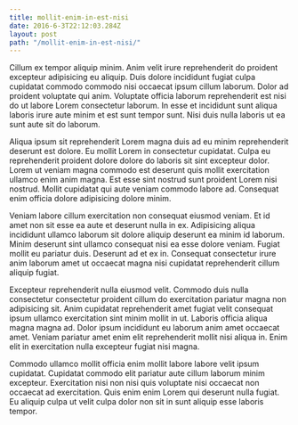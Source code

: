 ```yaml
---
title: mollit-enim-in-est-nisi
date: 2016-6-3T22:12:03.284Z
layout: post
path: "/mollit-enim-in-est-nisi/"
---
```


Cillum ex tempor aliquip minim. Anim velit irure reprehenderit do proident excepteur adipisicing eu aliquip. Duis dolore incididunt fugiat culpa cupidatat commodo commodo nisi occaecat ipsum cillum laborum. Dolor ad proident voluptate qui anim. Voluptate officia laborum reprehenderit est nisi do ut labore Lorem consectetur laborum. In esse et incididunt sunt aliqua laboris irure aute minim et est sunt tempor sunt. Nisi duis nulla laboris ut ea sunt aute sit do laborum.

Aliqua ipsum sit reprehenderit Lorem magna duis ad eu minim reprehenderit deserunt est dolore. Eu mollit Lorem in consectetur cupidatat. Culpa eu reprehenderit proident dolore dolore do laboris sit sint excepteur dolor. Lorem ut veniam magna commodo est deserunt quis mollit exercitation ullamco enim anim magna. Est esse sint nostrud sunt proident Lorem nisi nostrud. Mollit cupidatat qui aute veniam commodo labore ad. Consequat enim officia dolore adipisicing dolore minim.

Veniam labore cillum exercitation non consequat eiusmod veniam. Et id amet non sit esse ea aute et deserunt nulla in ex. Adipisicing aliqua incididunt ullamco laborum sit dolore aliquip deserunt ea minim id laborum. Minim deserunt sint ullamco consequat nisi ea esse dolore veniam. Fugiat mollit eu pariatur duis. Deserunt ad et ex in. Consequat consectetur irure anim laborum amet ut occaecat magna nisi cupidatat reprehenderit cillum aliquip fugiat.

Excepteur reprehenderit nulla eiusmod velit. Commodo duis nulla consectetur consectetur proident cillum do exercitation pariatur magna non adipisicing sit. Anim cupidatat reprehenderit amet fugiat velit consequat ipsum ullamco exercitation sint minim mollit in ut. Laboris officia aliqua magna magna ad. Dolor ipsum incididunt eu laborum anim amet occaecat amet. Veniam pariatur amet enim elit reprehenderit mollit nisi aliqua in. Enim elit in exercitation nulla excepteur fugiat nisi magna.

Commodo ullamco mollit officia enim mollit labore labore velit ipsum cupidatat. Cupidatat commodo elit pariatur aute cillum laborum minim excepteur. Exercitation nisi non nisi quis voluptate nisi occaecat non occaecat ad exercitation. Quis enim enim Lorem qui deserunt nulla fugiat. Eu aliquip culpa ut velit culpa dolor non sit in sunt aliquip esse laboris tempor.